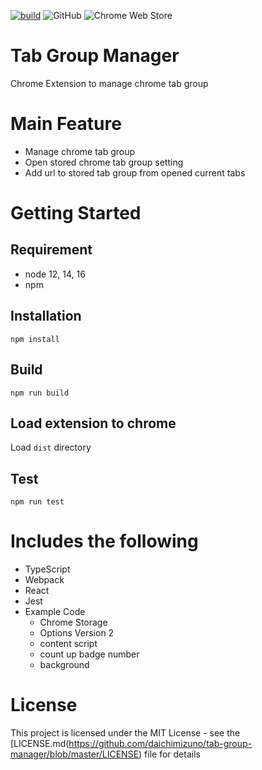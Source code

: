 [![build](https://github.com/daichimizuno/tab-group-manager/actions/workflows/build.yml/badge.svg)](https://github.com/daichimizuno/tab-group-manager/actions/workflows/build.yml) ![GitHub](https://img.shields.io/github/license/daichimizuno/tab-group-manager)
![Chrome Web Store](https://img.shields.io/chrome-web-store/v/fhknndpocmcojcgplkllonaijipelilj)
# Tab Group Manager

Chrome Extension to manage chrome tab group

# Main Feature
- Manage chrome tab group
- Open stored chrome tab group setting
- Add url to stored tab group from opened current tabs

# Getting Started

## Requirement

- node 12, 14, 16
- npm

## Installation

```
npm install
```

## Build

```
npm run build
```

## Load extension to chrome

Load `dist` directory

## Test

```
npm run test
```

# Includes the following

- TypeScript
- Webpack
- React
- Jest
- Example Code
  - Chrome Storage
  - Options Version 2
  - content script
  - count up badge number
  - background

# License
This project is licensed under the MIT License - see the [LICENSE.md(https://github.com/daichimizuno/tab-group-manager/blob/master/LICENSE) file for details


